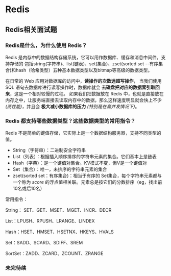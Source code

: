 # Redis

## Redis相关面试题

### Redis是什么，为什么使用 Redis？

Redis 是内存中的数据结构存储系统，它可以用作数据库、缓存和消息中间件，支持存储的 包括string(字符串)、list(链表)、set(集合)、zset(sorted set --有序集合)和hash（哈希类型）五种基本数据类型以及bitmap等高级的数据类型。 

 在日常的 Web 应用对数据库的访问中，**读操作的次数远超写操作**， 当我们使用 SQL 语句去数据库进行读写操作时，数据库就会 **去磁盘把对应的数据索引取回来**，这是一个相对较慢的过程。  如果我们把数据放在 Redis 中，也就是直接放在内存之中，让服务端直接去读取内存中的数据，那么这样速度明显就会快上不少 *(高性能)*，并且会 **极大减小数据库的压力** *(特别是在高并发情况下)*。 



### Redis 都支持哪些数据类型？这些数据类型的常用指令？

Redis 不是简单的键值存储，它实际上是一个数据结构服务器，支持不同类型的值。

- String（字符串）：二进制安全字符串
- List（列表）：根据插入顺序排序的字符串元素的集合。它们基本上是链表
- Hash（字典）：是一个键值对集合。KV模式不变，但V是一个键值对
- Set（集合）：唯一，未排序的字符串元素的集合
- zset(sorted set：有序集合)：相当于有序的 Set集合，每个字符串元素都与一个称为 *score* 的浮点值相关联。元素总是按它们的分数排序（eg，找出前10名或后10名）

常用指令：

String： SET、GET、MSET、MGET、INCR、DECR

List：LPUSH、RPUSH、LRANGE、LINDEX

Hash：HSET、HMSET、HSETNX、HKEYS、HVALS

Set：SADD、SCARD、SDIFF、SREM

SortSet：ZADD、ZCARD、ZCOUNT、ZRANGE

### 未完待续
